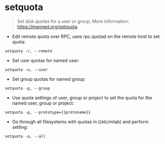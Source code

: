 # setquota

> Set disk quotas for a user or group.
> More information: <https://manned.org/setquota>.

- Edit remote quota over RPC, uses rpc.quotad on the remote host to set quota:

`setquota -r, --remote`

- Set user quotas for named user:

`setquota -u, --user`

- Set group quotas for named group:

`setquota -g, --group`

- Use quota settings of user, group or project to set the quota for the named user, group or project:

`setquota -p, --prototype={{protoname}}`

- Go through all filesystems with quotas in (/etc/mtab) and perform setting:

`setquota -a, --all`
